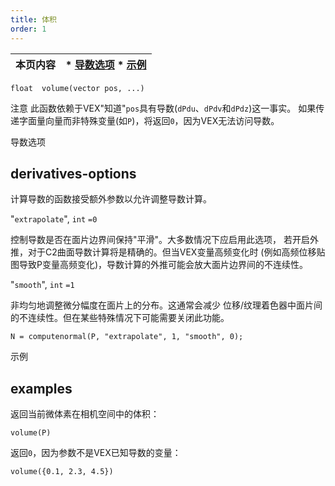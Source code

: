 ```yaml
---
title: 体积
order: 1
---
```

| 本页内容 | * [导数选项](#derivatives-options) * [示例](#examples) |
| --- | --- |

`float  volume(vector pos, ...)`

注意
此函数依赖于VEX"知道"`pos`具有导数(`dPdu`、`dPdv`和`dPdz`)这一事实。
如果传递字面量向量而非特殊变量(如`P`)，将返回`0`，因为VEX无法访问导数。

导数选项

## derivatives-options

计算导数的函数接受额外参数以允许调整导数计算。

"`extrapolate`",
`int`
`=0`

控制导数是否在面片边界间保持"平滑"。大多数情况下应启用此选项，
若开启外推，对于C2曲面导数计算将是精确的。但当VEX变量高频变化时
(例如高频位移贴图导致P变量高频变化)，导数计算的外推可能会放大面片边界间的不连续性。

"`smooth`",
`int`
`=1`

非均匀地调整微分幅度在面片上的分布。这通常会减少
位移/纹理着色器中面片间的不连续性。但在某些特殊情况下可能需要关闭此功能。

```vex
N = computenormal(P, "extrapolate", 1, "smooth", 0);

```

示例

## examples

返回当前微体素在相机空间中的体积：

```vex
volume(P)

```

返回`0`，因为参数不是VEX已知导数的变量：

```vex
volume({0.1, 2.3, 4.5})

```